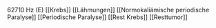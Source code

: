 62710 Hz (E)
[[Krebs]]
[[Lähmungen]]
[[Normokaliämische periodische Paralyse]]
[[Periodische Paralyse]]
[[Rest Krebs]]
[[Resttumor]]